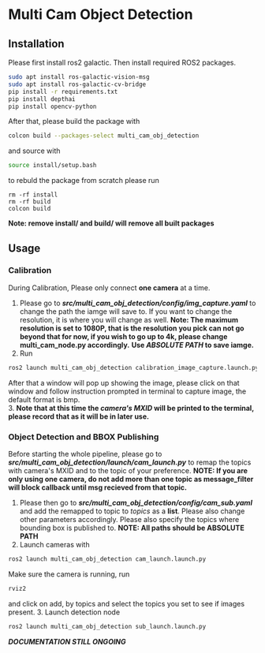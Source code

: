 # Multi Cam Object Detection 
## Installation 
Please first install ros2 galactic. Then install required ROS2 packages.
```bash
sudo apt install ros-galactic-vision-msg
sudo apt install ros-galactic-cv-bridge
pip install -r requirements.txt 
pip install depthai
pip install opencv-python
```
After that, please build the package with
```bash
colcon build --packages-select multi_cam_obj_detection
```
and source with 
```bash
source install/setup.bash
```
to rebuld the package from scratch please run
```
rm -rf install
rm -rf build
colcon build
```
**Note: remove install/ and build/ will remove all built packages**


## Usage
### Calibration
During Calibration, Please only connect **one camera** at a time.
1. Please go to **_src/multi_cam_obj_detection/config/img_capture.yaml_** to change the path the iamge will save to. If you want to change the resolution, it is where you will change as well. **Note: The maximum resolution is set to 1080P, that is the resolution you pick can not go beyond that for now, if you wish to go up to 4k, please change multi_cam_node.py accordingly.** **Use _ABSOLUTE PATH_ to save iamge.**
2. Run
```bash
ros2 launch multi_cam_obj_detection calibration_image_capture.launch.py
```
After that a window will pop up showing the image, please click on that window and follow instruction prompted in terminal to capture image, the default format is bmp.   
3. **Note that at this time the _camera's MXID_ will be printed to the terminal, please record that as it will be in later use.**

### Object Detection and BBOX Publishing
Before starting the whole pipeline, please go to **_src/multi_cam_obj_detection/launch/cam_launch.py_** to remap the topics with camera's MXID and to the topic of your preference. **NOTE: If you are only using one camera, do not add more than one topic as message_filter will block callback until msg recieved from that topic.**
1.  Please then go to **_src/multi_cam_obj_detection/config/cam_sub.yaml_** and add the remapped to topic to _topics_ as a **list**. Please also change other parameters accordingly. Please also specify the topics where bounding box is published to. **NOTE: All paths should be ABSOLUTE PATH** 
2.  Launch cameras with
```bash
ros2 launch multi_cam_obj_detection cam_launch.launch.py
```
Make sure the camera is running, run 
```bash
rviz2
```
and click on add, by topics and select the topics you set to see if images present. 
3. Launch detection node
```bash
ros2 launch multi_cam_obj_detection sub_launch.launch.py
```
***DOCUMENTATION STILL ONGOING***

